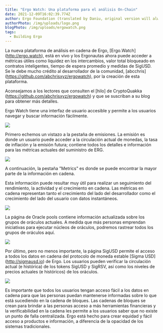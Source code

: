 ```yaml
---
title: "Ergo Watch: Una plataforma para el análisis On-Chain"
date: 2021-12-09T16:02:39.774Z
author: Ergo Foundation (translated by Daniu, original version will always prevail)
authorPhoto: /img/uploads/logo.png
blogPhoto: /img/uploads/ergowatch.png
tags:
  - Building Ergo
---
```

<!--StartFragment-->

La nueva plataforma de análisis en cadena de Ergo, [Ergo.Watch] (http://ergo.watch), está en vivo y los Ergonautas ahora puede acceder a métricas útiles como liquidez en los intercambios, valor total bloqueado en contratos inteligentes, tiempo de espera promedio y medidas de SigUSD. Se le debe mucho crédito al desarrollador de la comunidad, [abcchris] (https://github.com/abchrisxyz/ergowatch), por la creación de esta plataforma.



Aconsejamos a los lectores que consulten el [hilo] de CryptoQuakka (https://github.com/abchrisxyz/ergowatch) y que se suscriban a su blog para obtener más detalles.



Ergo Watch tiene una interfaz de usuario accesible y permite a los usuarios navegar y buscar información fácilmente.



![](https://lh5.googleusercontent.com/66Bhm7kX4qKYhWP3IDhvw1w7zCr11FoBkUAGqSGrRppI01N6RWjNtMtT5bG_LjfOzaxqCZP7VOxsSaQr4sDA6Av3iONT5wKzbEsee8cEzPVlZ33fwmR9G51CqchFLPopEU0EhBC9)



Primero echemos un vistazo a la pestaña de emisiones. La emisión es donde un usuario puede acceder a la circulación actual de monedas, la tasa de inflación y la emisión futura; contiene todos los detalles e información para las métricas actuales del suministro de ERG.



![](https://lh4.googleusercontent.com/097TXxXAKGd1UYUqqUcgpuKeirQK6DA9YxjKz3ByRd5VH34GFCG_U9UlxQAh3rM-d_U7jAlYavQ8BV43j7MIKf1tCBfkAcGxuweAx7RmUw2e6iu85QWegjghZksga6gL3JPNUfLC)

A continuación, la pestaña "Metrics" es donde se puede encontrar la mayor parte de la información en cadena.



Esta información puede resultar muy útil para realizar un seguimiento del rendimiento, la actividad y el crecimiento en cadena. Las métricas en cadena representan tanto el crecimiento del lado del desarrollador como el crecimiento del lado del usuario con datos instantáneos.



![](https://lh5.googleusercontent.com/cjgkDfIrR_CC5GYHXrUE1F5xhTpwTMh4VE3vsYIYuyK8_mDKej3HDBkMika2nhC-Infzy7x1G1eON9HiUEPOXf8cyXh6_NB03tRt0BLGP_eZkqOJ78zwLRDS-47A3x8nIL67CU-z)



La página de Oracle pools contiene información actualizada sobre los grupos de oráculos actuales. A medida que más personas emprendan iniciativas para ejecutar núcleos de oráculos, podremos rastrear todos los grupos de oráculos aquí.


![](https://lh4.googleusercontent.com/et2ebpMB992RUAyv61t1vIqwIRo9tmV7ZRJ6v7Lee0ITCcsu-fXtQf1ALea_ZWhmfwdJG0tfV10aYJr1-G5tz1FlmiMDKi8JrzB9HT4hW88h6Rl_dJTSyKqQn8scX098uOZWJCbq)



Por último, pero no menos importante, la página SigUSD permite el acceso a todos los datos en cadena del protocolo de moneda estable [Sigma USD] (http://sigmausd.io) de Ergo. Los usuarios pueden verificar la circulación actual (e histórica) de los tokens SigUSD y SigRSV, así como los niveles de precios actuales (e históricos) de los oráculos.


![](https://lh3.googleusercontent.com/dLF_z0oAwQwJ2F9pEVA9BAodkNUHc96WrF7JcKt9eUtwY7xuQVjwMIGxy7vt7MyKZUq6WLAaXVu9E17SBl_c7dLldYtsxin4y0akZjLQoMfnI8FgT5XQB4LVHMM_JloCY7Hb6lz3)



Es importante que todos los usuarios tengan acceso fácil a los datos en cadena para que las personas puedan mantenerse informadas sobre lo que está sucediendo en la cadena de bloques. Las cadenas de bloques se crean para brindar a las personas acceso a más herramientas financieras y la verificabilidad en la cadena les permite a los usuarios saber que no existe un punto de falla centralizada. Ergo está hecho para crear equidad y fácil acceso a productos e información, a diferencia de la opacidad de los sistemas tradicionales.



<!--EndFragment-->